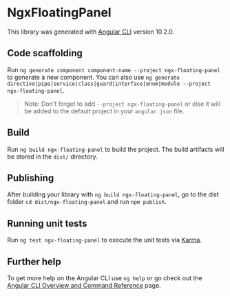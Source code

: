 # NgxFloatingPanel

This library was generated with [Angular CLI](https://github.com/angular/angular-cli) version 10.2.0.

## Code scaffolding

Run `ng generate component component-name --project ngx-floating-panel` to generate a new component. You can also use `ng generate directive|pipe|service|class|guard|interface|enum|module --project ngx-floating-panel`.
> Note: Don't forget to add `--project ngx-floating-panel` or else it will be added to the default project in your `angular.json` file. 

## Build

Run `ng build ngx-floating-panel` to build the project. The build artifacts will be stored in the `dist/` directory.

## Publishing

After building your library with `ng build ngx-floating-panel`, go to the dist folder `cd dist/ngx-floating-panel` and run `npm publish`.

## Running unit tests

Run `ng test ngx-floating-panel` to execute the unit tests via [Karma](https://karma-runner.github.io).

## Further help

To get more help on the Angular CLI use `ng help` or go check out the [Angular CLI Overview and Command Reference](https://angular.io/cli) page.
